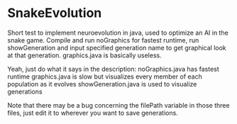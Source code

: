 # SnakeEvolution
Short test to implement neuroevolution in java, used to optimize an AI in the snake game. Compile and run noGraphics for fastest runtime, run showGeneration and input specified generation name to get graphical look at that generation. graphics.java is basically useless.

Yeah, just do what it says in the description:
  noGraphics.java has fastest runtime
  graphics.java is slow but visualizes every member of each population as it evolves
  showGeneration.java is used to visualize generations

Note that there may be a bug concerning the filePath variable in those three files, just edit it to wherever you want to save generations.

